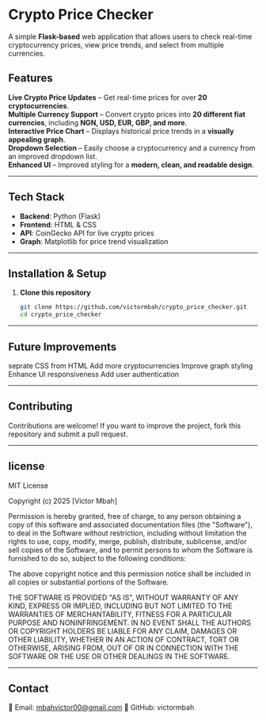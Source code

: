 # Crypto Price Checker

A simple **Flask-based** web application that allows users to check real-time cryptocurrency prices, view price trends, and select from multiple currencies.

## Features

 **Live Crypto Price Updates** – Get real-time prices for over **20 cryptocurrencies**.  
 **Multiple Currency Support** – Convert crypto prices into **20 different fiat currencies**, including **NGN, USD, EUR, GBP, and more**.  
 **Interactive Price Chart** – Displays historical price trends in a **visually appealing graph**.  
 **Dropdown Selection** – Easily choose a cryptocurrency and a currency from an improved dropdown list.  
 **Enhanced UI** – Improved styling for a **modern, clean, and readable design**.  

---

## Tech Stack

- **Backend**: Python (Flask)  
- **Frontend**: HTML & CSS  
- **API**: CoinGecko API for live crypto prices  
- **Graph**: Matplotlib for price trend visualization  

---

## Installation & Setup

1. **Clone this repository**
   ```bash
   git clone https://github.com/victormbah/crypto_price_checker.git
   cd crypto_price_checker
---

## Future Improvements
 seprate CSS from HTML
 Add more cryptocurrencies
 Improve graph styling
 Enhance UI responsiveness
 Add user authentication

 ---

## Contributing
Contributions are welcome! If you want to improve the project, fork this repository and submit a pull request.

---
## license
MIT License

Copyright (c) 2025 [Victor Mbah]

Permission is hereby granted, free of charge, to any person obtaining a copy of this software and associated documentation files (the "Software"), to deal in the Software without restriction, including without limitation the rights to use, copy, modify, merge, publish, distribute, sublicense, and/or sell copies of the Software, and to permit persons to whom the Software is furnished to do so, subject to the following conditions:

The above copyright notice and this permission notice shall be included in all copies or substantial portions of the Software.

THE SOFTWARE IS PROVIDED "AS IS", WITHOUT WARRANTY OF ANY KIND, EXPRESS OR IMPLIED, INCLUDING BUT NOT LIMITED TO THE WARRANTIES OF MERCHANTABILITY, FITNESS FOR A PARTICULAR PURPOSE AND NONINFRINGEMENT. IN NO EVENT SHALL THE AUTHORS OR COPYRIGHT HOLDERS BE LIABLE FOR ANY CLAIM, DAMAGES OR OTHER LIABILITY, WHETHER IN AN ACTION OF CONTRACT, TORT OR OTHERWISE, ARISING FROM, OUT OF OR IN CONNECTION WITH THE SOFTWARE OR THE USE OR OTHER DEALINGS IN THE SOFTWARE.

---
## Contact
📩 Email: mbahvictor00@gmail.com
🔗 GitHub: victormbah
